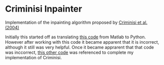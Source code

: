 # Criminisi Inpainter
Implementation of the inpainting algorithm proposed by [Criminisi et al. (2004)](https://www.irisa.fr/vista/Papers/2004_ip_criminisi.pdf)

Initially this started off as translating [this code](https://github.com/ikuwow/inpainting_criminisi2004) from Matlab to Python. 
However after working with this code it became apparent that it is incorrect, although it still was very helpful.
Once it became apprarent that that code was inccorrect, [this other code](https://github.com/ikuwow/inpainting_criminisi2004) 
was referenced to complete my implementation of Criminisi.

